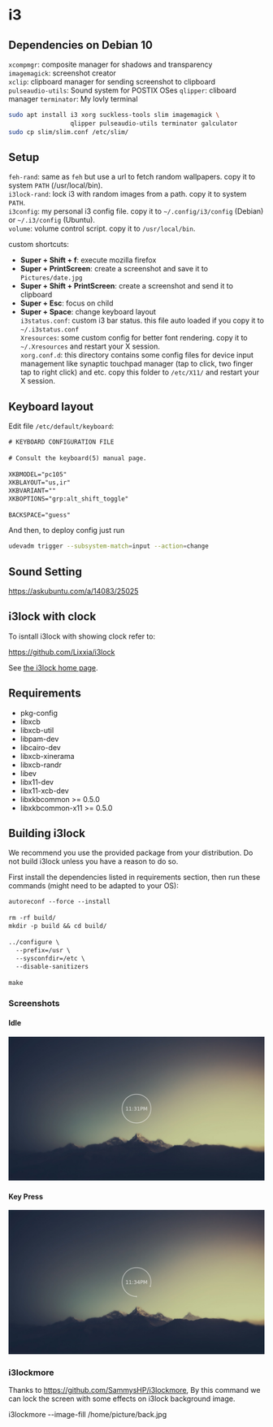 i3
===

## Dependencies on Debian 10
`xcompmgr`: composite manager for shadows and transparency  
`imagemagick`: screenshot creator  
`xclip`: clipboard manager for sending screenshot to clipboard  
`pulseaudio-utils`: Sound system for POSTIX OSes
`qlipper`: cliboard manager
`terminator`: My lovly terminal

```bash
sudo apt install i3 xorg suckless-tools slim imagemagick \
                 qlipper pulseaudio-utils terminator galculator 
sudo cp slim/slim.conf /etc/slim/
```

## Setup
`feh-rand`: same as `feh` but use a url to fetch random wallpapers. copy it to system `PATH` (/usr/local/bin).  
`i3lock-rand`: lock i3 with random images from a path. copy it to system `PATH`.  
`i3config`: my personal i3 config file. copy it to `~/.config/i3/config` (Debian) or `~/.i3/config` (Ubuntu).  
`volume`: volume control script. copy it to `/usr/local/bin`.

custom shortcuts:
* **Super + Shift + f**: execute mozilla firefox
* **Super + PrintScreen**: create a screenshot and save it to `Pictures/date.jpg`
* **Super + Shift + PrintScreen**: create a screenshot and send it to clipboard
* **Super + Esc**: focus on child
* **Super + Space**: change keyboard layout  
`i3status.conf`: custom i3 bar status. this file auto loaded if you copy it to `~/.i3status.conf`  
`Xresources`: some custom config for better font rendering. copy it to `~/.Xresources` and restart your X session.  
`xorg.conf.d`: this directory contains some config files for device input management like synaptic touchpad manager (tap to click, two finger tap to right click) and etc. copy this folder to `/etc/X11/` and restart your X session.


## Keyboard layout

Edit file `/etc/default/keyboard`:

    # KEYBOARD CONFIGURATION FILE

    # Consult the keyboard(5) manual page.

    XKBMODEL="pc105"
    XKBLAYOUT="us,ir"
    XKBVARIANT=""
    XKBOPTIONS="grp:alt_shift_toggle"

    BACKSPACE="guess"

And then, to deploy config just run

```bash
udevadm trigger --subsystem-match=input --action=change 
```

## Sound Setting

https://askubuntu.com/a/14083/25025

## i3lock with clock

To isntall i3lock with showing clock refer to:

https://github.com/Lixxia/i3lock

See [the i3lock home page](https://i3wm.org/i3lock/).

Requirements
------------
- pkg-config
- libxcb
- libxcb-util
- libpam-dev
- libcairo-dev
- libxcb-xinerama
- libxcb-randr
- libev
- libx11-dev
- libx11-xcb-dev
- libxkbcommon >= 0.5.0
- libxkbcommon-x11 >= 0.5.0

Building i3lock
---------------
We recommend you use the provided package from your distribution. Do not build
i3lock unless you have a reason to do so.

First install the dependencies listed in requirements section, then run these
commands (might need to be adapted to your OS):
```
autoreconf --force --install

rm -rf build/
mkdir -p build && cd build/

../configure \
  --prefix=/usr \
  --sysconfdir=/etc \
  --disable-sanitizers

make
```
### Screenshots

#### Idle
![Idle state](/images/lockscreen.png?raw=true "")
#### Key Press
![On key press](/images/lockscreenkeypress.png?raw=true "")


### i3lockmore

Thanks to https://github.com/SammysHP/i3lockmore, By this command we can lock the screen with some effects on i3lock background image.

   i3lockmore --image-fill /home/picture/back.jpg
